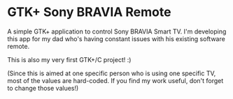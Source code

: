 # GTK+ Sony BRAVIA Remote

A simple GTK+ application to control Sony BRAVIA Smart TV. I'm developing this app for my dad who's having constant issues with his existing software remote.

This is also my very first GTK+/C project! :)

(Since this is aimed at one specific person who is using one specific TV, most of the values are hard-coded. If you find my work useful, don't forget to change those values!)
